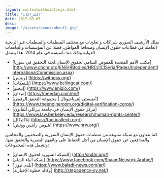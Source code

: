 ```yaml
---
layout: contentwithsiblings.html
title: "الشراكات"
date: 2017-03-03
desc:  
image: "/assets/about/about1.jpg"
---
```


يملك الأرشيف السوري شراكات و تعاونات مع مختلف المنظمات والمنظمات غير الربحية العاملة في قطاعات حقوق الإنسان وصحافة المواطن، فضلا عن المؤسسات والجامعات الدولية وذلك منذ تأسيسه في عام 2014. هذا يشمل

- [مكتب الأمم المتحدة للمفوض السامي لحقوق الإنسان:لجنة التحقيق في سوريا] (http://www.ohchr.org/EN/HRBodies/HRC/IICISyria/Pages/IndependentInternationalCommission.aspx)
- [ويتنس] (https://witness.org/)
- [بلينغكات] (https://www.bellingcat.com/)
- [إنيجيو] (https://www.enigio.com/)
- [ميدان] (https://meedan.com/en/)
- [أمنيستي إنترناشونال | مجموعة التحقق الرقمي] (https://www.theengineroom.org/digital-verification-corps/)
- [مركز حقوق الإنسان في جامعة بيركلي للقانون] (https://www.law.berkeley.edu/research/human-rights-center/)
- [تاكتيكال] (https://tacticaltech.org/)
- [هيومن رايتس ووتش] (https://www.hrw.org/)

كما نتعاون مع شبكة متنوعة من منظمات حقوق الإنسان السورية والصحفيين والمحامين والمدافعين عن حقوق الإنسان من أجل الحفاظ على وثائقهم البصرية والتحقق منها. وتشمل هذه المجموعات:

- [الشبكة السورية لحقوق الإنسان] (http://sn4hr.org/)
- [شبكة أنباء الشام] (https://www.facebook.com/ShaamNetwork.Arabic/)
- [ بلدي نيوز] (https://www.baladi-news.com/ar/)
- [وكالة خطوة الإخبارية] (http://stepagency-sy.net/)

